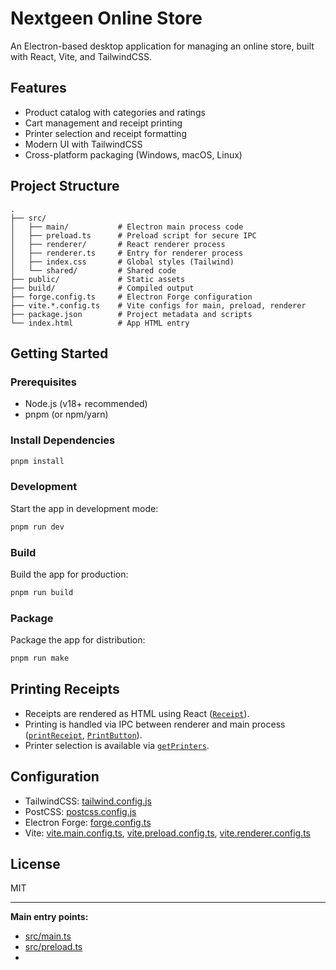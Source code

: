 # Nextgeen Online Store

An Electron-based desktop application for managing an online store, built with React, Vite, and TailwindCSS.

## Features

- Product catalog with categories and ratings
- Cart management and receipt printing
- Printer selection and receipt formatting
- Modern UI with TailwindCSS
- Cross-platform packaging (Windows, macOS, Linux)

## Project Structure

```
.
├── src/
│   ├── main/           # Electron main process code
│   ├── preload.ts      # Preload script for secure IPC
│   ├── renderer/       # React renderer process
│   ├── renderer.ts     # Entry for renderer process
│   ├── index.css       # Global styles (Tailwind)
│   └── shared/         # Shared code
├── public/             # Static assets
├── build/              # Compiled output
├── forge.config.ts     # Electron Forge configuration
├── vite.*.config.ts    # Vite configs for main, preload, renderer
├── package.json        # Project metadata and scripts
└── index.html          # App HTML entry
```

## Getting Started

### Prerequisites

- Node.js (v18+ recommended)
- pnpm (or npm/yarn)

### Install Dependencies

```sh
pnpm install
```

### Development

Start the app in development mode:

```sh
pnpm run dev
```

### Build

Build the app for production:

```sh
pnpm run build
```

### Package

Package the app for distribution:

```sh
pnpm run make
```

## Printing Receipts

- Receipts are rendered as HTML using React ([`Receipt`](src/renderer/widgets/Receipt/Receipt.tsx)).
- Printing is handled via IPC between renderer and main process ([`printReceipt`](src/preload.ts), [`PrintButton`](src/renderer/features/print-receipt/ui/PrintButton.tsx)).
- Printer selection is available via [`getPrinters`](src/preload.ts).

## Configuration

- TailwindCSS: [tailwind.config.js](tailwind.config.js)
- PostCSS: [postcss.config.js](postcss.config.js)
- Electron Forge: [forge.config.ts](forge.config.ts)
- Vite: [vite.main.config.ts](vite.main.config.ts), [vite.preload.config.ts](vite.preload.config.ts), [vite.renderer.config.ts](vite.renderer.config.ts)

## License

MIT

---

**Main entry points:**
- [src/main.ts](src/main.ts)
- [src/preload.ts](src/preload.ts)
-
